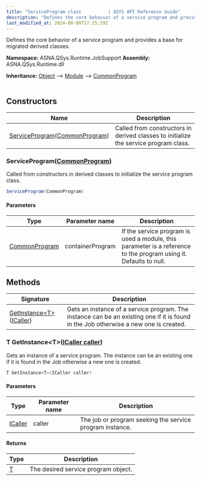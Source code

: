 ```yaml
---
title: "ServiceProgram class          | QSYS API Reference Guide"
description: "Defines the core behavior of a service program and provides a base for migrated derived classes. "
last_modified_at: 2024-08-09T17:25:29Z
---
```


Defines the core behavior of a service program and provides a base for migrated derived classes.

**Namespace:** ASNA.QSys.Runtime.JobSupport
**Assembly:** ASNA.QSys.Runtime.dll

**Inheritance:** [Object](https://docs.microsoft.com/en-us/dotnet/api/system.object) --> [Module](/reference/runtime/qsys-runtime-job-support/module.html) --> [CommonProgram](/reference/runtime/qsys-runtime-job-support/common-program.html)
<br>
<br>

## Constructors

| Name | Description |
| --- | --- |
| [ServiceProgram](#serviceprogramcommonprogram)([CommonProgram](/reference/runtime/qsys-runtime-job-support/common-program.html)) | Called from constructors in derived classes to initialize the service program class. 

### ServiceProgram([CommonProgram](/reference/runtime/qsys-runtime-job-support/common-program.html))

Called from constructors in derived classes to initialize the service program class. 

```cs
ServiceProgram(CommonProgram)
```

#### Parameters

| Type | Parameter name | Description
| --- | --- | ---
| [CommonProgram](/reference/runtime/qsys-runtime-job-support/common-program.html) | containerProgram | If the service program is used a module, this parameter is a reference to the program using it. Defaults to null.

## Methods

| Signature | Description |
| --- | --- |
| [GetInstance\<T\>](#t-getinstance-t-icaller-caller)([ICaller](/reference/runtime/qsys-runtime/i-caller.html)) | Gets an instance of a service program. The instance can be an existing one if it is found in the Job otherwise a new one is created. 

### T GetInstance\<T\>([ICaller caller](/reference/runtime/qsys-runtime/i-caller.html))

Gets an instance of a service program. The instance can be an existing one if it is found in the Job otherwise a new one is created. 

```cs
T GetInstance<T>(ICaller caller)
```

#### Parameters

| Type | Parameter name | Description
| --- | --- | ---
| [ICaller](/reference/runtime/qsys-runtime/i-caller.html) | caller | The job or program seeking the service program instance.

#### Returns

| Type | Description
| --- | ---
| [T](https://learn.microsoft.com/en-us/dotnet/api/system.type?view=net-8.0) | The desired service program object.
